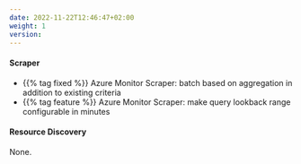 ```yaml
---
date: 2022-11-22T12:46:47+02:00
weight: 1
version:
---
```


#### Scraper

- {{% tag fixed %}} Azure Monitor Scraper: batch based on aggregation in addition to existing criteria
- {{% tag feature %}} Azure Monitor Scraper: make query lookback range configurable in minutes

#### Resource Discovery

None.
